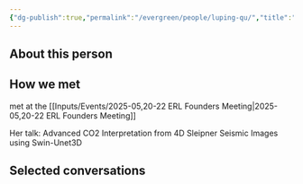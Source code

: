 ```yaml
---
{"dg-publish":true,"permalink":"/evergreen/people/luping-qu/","title":"Postdoctoral Associate","tags":["people","potential_fellow","ERL_2025_meeting"]}
---
```


## About this person


## How we met

met at the [[Inputs/Events/2025-05,20-22 ERL Founders Meeting\|2025-05,20-22 ERL Founders Meeting]]

Her talk: Advanced CO2 Interpretation from 4D Sleipner Seismic Images using Swin-Unet3D


## Selected conversations
